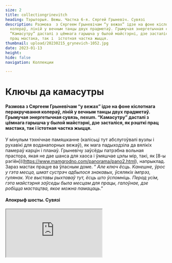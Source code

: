 ```yaml
---
size: 2
title: collectiongrinevitch
heading: Тэрыторыя. Вежы. Частка 6-я. Сяргей Грыневіч. Сувязі
description: Размова  з Сяргеем Грыневічам “у вежах” ідзе на фоне кіслотнага перакручвання
  колераў, ліній у вечным танцы двух прадметаў. Грымучая энергетычная сувязь, nexum.
  “Камасутру” дасталі з цёмнага гарышча у былой майстэрні, дзе засталіся, як рэшткі
  прац мастака, так і  істотная частка жыцця.
thumbnail: upload/20230215_grynevich-1052.jpg
date: 2023-01-13
height: 
hide: false
navigation: Коллекции

---
```

# **Ключы да камасутры** 

#### Размова  з Сяргеем Грыневічам “у вежах” ідзе на фоне кіслотнага перакручвання колераў, ліній у вечным танцы двух прадметаў. Грымучая энергетычная сувязь, nexum. “Камасутру” дасталі з цёмнага гарышча у былой майстэрні, дзе засталіся, як рэшткі прац мастака, так і  істотная частка жыцця.

У мінулым тэхнічнае памяшканне (калісьці тут абслугоўвалі вузлы і рухавікі для воданапорных вежаў), як мага падыходзіла да вялікіх памераў карцін і планаў. Грыневічу заўсёды патрэбна вольная прастора, якая не дае шанса для хаоса і ўмяшчае цэлы мір,  такі, як [8-ы рэгіён]((https://www.mamgrodno.com/panorama/pano2.html), напрыклад. Зараз мастак працуе ва ўласным доме. “ _Але ключ ёсць. Канешне, ўрос у гэта месца, шмат сустрэч адбылося знакавых, ўсялякіх імпрэз, гулянак. Усе выставы рыхтаваў тут, ёсць што ўспомніць. Перад усім, гэта майстэрня заўседы была месцам для працы, галоўнае, дзе робіцца мастацтва, якое можна памацаць_.”

#### Апокрыф шосты. Сувязі

<div><iframe class="youtube" src="https://www.youtube.com/embed/dVYcgy_S0KU"></div>
  
_Вежы нечым нагадваюць мастацкія сквоты у Парыжу. Ёсць у ніх багемная атмасфера. Тут перабывала народу шмат. Кілаграм кавы выпіваўся за тры, чатыры дні летам, бо  заўсёды прыходзілі людзі, прыязджалі нашы калегі: беларускія мастакі і з за мяжы. Кава пілася перманентна, проста без перапынку. Ну і у вогуле прыгожае месца. Яно такое лакальнае, садочак невялічкі ёсць, і ў той самы час знаходзіцца у цэнтры,  пры гэтым пастараль пэўная існуе_.
  
#### …Я не згодны, што ў мяне кахання няма

_“Камасутра” – гэта таксама пра каханне, проста такая вобразная мова выбрана. У мяне цэлыя цыклы твораў прысвечаныя  жаночай прыгажосці. Ёсць сентэнцыя, якую я падтрымліваю, што на свеце існуе  дзве тэмы па вялікаму рахунку:  каханне і смерць,  ўсе астатняе – галінкаванне. І там, дзе разбуральнае нешта у мастацтве, побач ідзе каханне. Цяжка падзяліць, таму што яны заўсёды разам, ўзаемадапаўняльныя адно адным.  Гэта у абодвух накірунках нешта непазбежнае. Апошняя мая выстава “Дэмаграфія”, яна як раз была пра смерць, але і пра каханне_.
  
**Удакладненне ад mamgrodnо**: Доўжылася выстава ў мінулым року у Менску усяго 10 дзён, але пабіла  рэкорды двух дзесяцігоддзяў, толькі за апошнія 2 дні у Палацы мастацтваў “Дэмаграфію” паглядзелі  амаль 19 тысяч назіральнікаў.

#### Белая палатно – самае прыгожае, цікавей, чым нешта 

_Апошні час он увогуле такі хуткі і зменлівы, что жыццё нашмат цікавей, чым само мастацтва. І мы павінны рэфлексаваць з пэўнай дыстанцыяй, з адлегласці, каб не стаць заменай той жа самай журналістыцы, рэпартажу. Павінны не толькі карамелькі  маляваць, але перапрацоўваць,  ставіць пытанні, якія іншыя галіны  дзейнасці не могуць паставіць перад чалавекам. Вось такі удзел цяперашняга мастацтва. Сапраўднага_.
  
![Imgur](https://i.imgur.com/zc1jL0D.jpg)
  
… _Белая палатно – самае прыгожае, цікавей чым нешта. Аднак, цяпер працаваць немагчыма, вялікія высілкі трэба  прыкласці, каб заставіць сябе працаваць. Жыццё пастаўлена на паузу, але ж адзіным паратункам ад дэпрэсіі з’яўляецца праца. Вось такое замкнёнае кола. Пераадольваючы сваё эга, застаўляеш сябе нешта рабіць, і праз некаторы непрацяглы час забываешь пра дэпрэсію. Гэта самая выдатная тэрапія, лепей за ўсё. Ну і,канешне… тое, што прыходзіцца працаваць у стол, таму што пакуль магчымасці выставіцца няма, забанены у краіне па ўсіх накірунках_.
  
#### Часам патыліца больш  красамоўная, чым твар 

Дома у Сяргея Грыневіча таксама абсталявана майстэрня, апошнія гады ён амаль ўвесь час там.  Працы, старыя і новыя: дастаўленыя з вернісажэй і, калі “алей яшчэ сохне”, чакаюць свайго часа.

_У майстэрні раптам апыняешся паміж Хрыстом і натоўпам, бездапаможны і бязлітасны, схаваўшыся за маскай і за сваім дзіцяці, і зноў спіны, патыліцы, маршы, гарматы, нешта шэранькае і ціхая птушачка ў клетачцы…  “_Спін  жаночых колькі я скалеозных панамалёўваў, часам спіна можа больш сказаць, чым твар. Патыліца больш  красамоўная, чым твар. Намаляваў нядаўна такого мужычка з вельмі характэрнай патыліцай. Працаўнік жкг, бачыш, вось які ён пазнавальны”_… 
  
![Imgur](https://i.imgur.com/XiUU6qK.jpg)
  
_Каб асобна для душы намаляваць прыгажосць, гэта, канешне, я сабе забараняю. Гэта так, для людзей, калі надта просяць. Не ўмею адмаўляць, калі на пленэре ці галерэйшчыкі нешта просяць, таксама нешта хочаш пакінуць сваё, прыгожае,так што гэта такая забарона, якая парушаецца час ад часу. Я люблю людзей маляваць, партрэты, а ёсць жа прыгожыя людзі.  Як не стараешся, а усе роўна прыгожыя. Мусіш маляваць прыгажосць, але_…
  
Неформальная история Башен + видео: [**Как Кася  и Бася оказались в тупике**](https://www.mamgrodno.com/projects/vejahistory.html)
  
Проект: Территория. Башни. Часть первая. [**Юрий Яковенко. Время**](https://www.mamgrodno.com/projects/timeyakovenko.html)
  
Проект: Территория. Башни. Часть вторая. [**Иван Русачек.Дом**](https://www.mamgrodno.com/projects/homerusachek.html)

Проект: Территория. Башни. Часть третья [**Александр Болдаков. Вода**](https://www.mamgrodno.com/projects/waterboldakov.html)

Проект: Территория. Башни. Часть четвертая [**Валентина Шоба. Дружба.**](https://www.mamgrodno.com/projects/friendshsiphoba.html)
  
Проект: Территория. Башни. Часть пятая [**Владимир Пантелеев. Семья**](https://www.mamgrodno.com/projects/familypanteleev.html)    
  
Автор текста: **Инна МАКСИМЧИК**
  
Автор видео: **Катерина ГОРДЕЕВА**    